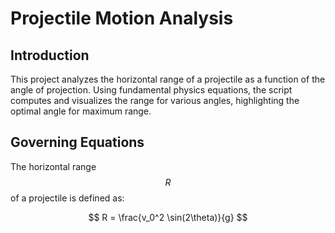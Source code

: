 # Projectile Motion Analysis

## Introduction
This project analyzes the horizontal range of a projectile as a function of the angle of projection. Using fundamental physics equations, the script computes and visualizes the range for various angles, highlighting the optimal angle for maximum range.

## Governing Equations
The horizontal range $$ R $$ of a projectile is defined as:

$$
R = \frac{v_0^2 \sin(2\theta)}{g}
$$
